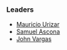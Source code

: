 ### Leaders

* [Mauricio Urizar](mailto:)
* [Samuel Ascona](mailto:)
* [John Vargas](mailto:john.vargas@owasp.org)
